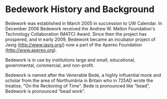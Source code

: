 # Bedework History and Background

Bedework was established in March 2005 in succession to UW Calendar. In December 2006 Bedework received the Andrew W. Mellon Foundation's Technology Collaboration (MATC) Award. Since then the project has prospered, and in early 2009, Bedework became an incubator project of Jasig (http://www.jasig.org/) now a part of the Apereo Foundation (http://www.apereo.org). 

Bedework is in use by institutions large and small, educational, governmental, commercial, and non-profit.

Bedework is named after the Venerable Bede, a highly influential monk and scholar from the area of Northumbria in Britain who in 725AD wrote the treatise, "On the Reckoning of Time".  Bede is pronounced like “bead”, Bedework is pronounced “bead work”.  
